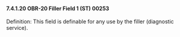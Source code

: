 #### 7.4.1.20 OBR-20 Filler Field 1 (ST) 00253

Definition: This field is definable for any use by the filler (diagnostic service).
